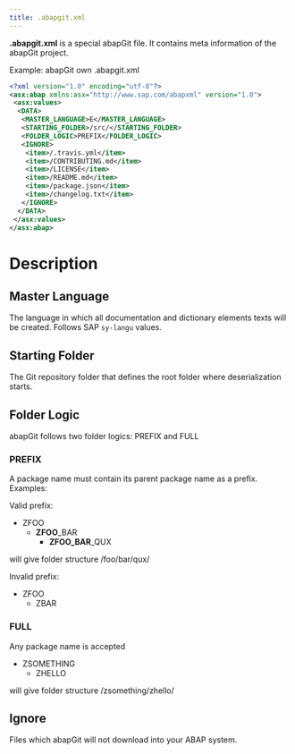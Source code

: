 ```yaml
---
title: .abapgit.xml
---
```


**.abapgit.xml** is a special abapGit file. It contains meta information of the abapGit project.

Example: abapGit own .abapgit.xml

```xml
<?xml version="1.0" encoding="utf-8"?>
<asx:abap xmlns:asx="http://www.sap.com/abapxml" version="1.0">
 <asx:values>
  <DATA>
   <MASTER_LANGUAGE>E</MASTER_LANGUAGE>
   <STARTING_FOLDER>/src/</STARTING_FOLDER>
   <FOLDER_LOGIC>PREFIX</FOLDER_LOGIC>
   <IGNORE>
    <item>/.travis.yml</item>
    <item>/CONTRIBUTING.md</item>
    <item>/LICENSE</item>
    <item>/README.md</item>
    <item>/package.json</item>
    <item>/changelog.txt</item>
   </IGNORE>
  </DATA>
 </asx:values>
</asx:abap>
```

# Description

## Master Language

The language in which all documentation and dictionary elements texts will be created. Follows SAP `sy-langu` values.

## Starting Folder

The Git repository folder that defines the root folder where deserialization starts.

## Folder Logic

abapGit follows two folder logics: PREFIX and FULL

### PREFIX

A package name must contain its parent package name as a prefix. Examples:

Valid prefix:
* ZFOO
  * **ZFOO**_BAR
    * **ZFOO_BAR**_QUX

will give folder structure /foo/bar/qux/

Invalid prefix:
* ZFOO
  * ZBAR

### FULL

Any package name is accepted

* ZSOMETHING
  * ZHELLO

will give folder structure /zsomething/zhello/

## Ignore

Files which abapGit will not download into your ABAP system.